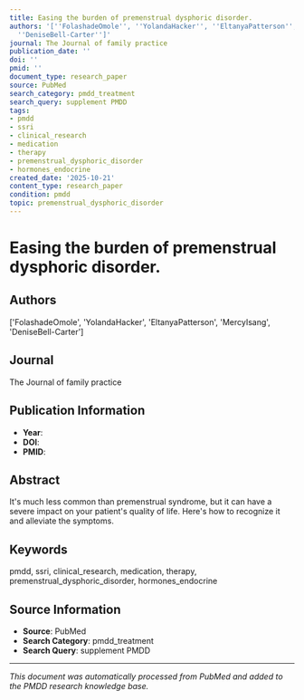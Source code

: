 ```yaml
---
title: Easing the burden of premenstrual dysphoric disorder.
authors: '[''FolashadeOmole'', ''YolandaHacker'', ''EltanyaPatterson'', ''MercyIsang'',
  ''DeniseBell-Carter'']'
journal: The Journal of family practice
publication_date: ''
doi: ''
pmid: ''
document_type: research_paper
source: PubMed
search_category: pmdd_treatment
search_query: supplement PMDD
tags:
- pmdd
- ssri
- clinical_research
- medication
- therapy
- premenstrual_dysphoric_disorder
- hormones_endocrine
created_date: '2025-10-21'
content_type: research_paper
condition: pmdd
topic: premenstrual_dysphoric_disorder
---
```


# Easing the burden of premenstrual dysphoric disorder.

## Authors
['FolashadeOmole', 'YolandaHacker', 'EltanyaPatterson', 'MercyIsang', 'DeniseBell-Carter']

## Journal
The Journal of family practice

## Publication Information
- **Year**: 
- **DOI**: 
- **PMID**: 

## Abstract
It's much less common than premenstrual syndrome, but it can have a severe impact on your patient's quality of life. Here's how to recognize it and alleviate the symptoms.

## Keywords
pmdd, ssri, clinical_research, medication, therapy, premenstrual_dysphoric_disorder, hormones_endocrine

## Source Information
- **Source**: PubMed
- **Search Category**: pmdd_treatment
- **Search Query**: supplement PMDD

---
*This document was automatically processed from PubMed and added to the PMDD research knowledge base.*
